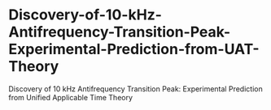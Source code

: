 # Discovery-of-10-kHz-Antifrequency-Transition-Peak-Experimental-Prediction-from-UAT-Theory
Discovery of 10 kHz Antifrequency Transition Peak: Experimental Prediction from Unified Applicable Time Theory
